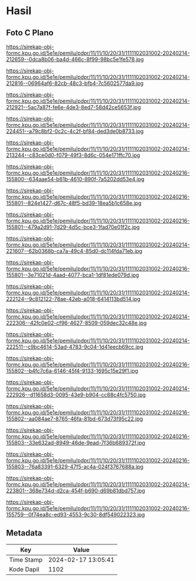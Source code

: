 # Hasil

## Foto C Plano

https://sirekap-obj-formc.kpu.go.id/5e1e/pemilu/pdpr/11/11/10/20/31/1111102031002-20240214-212659--0dca8b06-ba4d-466c-8f99-98bc5e1fe578.jpg

https://sirekap-obj-formc.kpu.go.id/5e1e/pemilu/pdpr/11/11/10/20/31/1111102031002-20240214-212816--06964af6-82cb-48c3-bfb4-7c5602577da9.jpg

https://sirekap-obj-formc.kpu.go.id/5e1e/pemilu/pdpr/11/11/10/20/31/1111102031002-20240214-212921--5ac7a87f-fe6e-4de3-8ed7-58d42ce5653f.jpg

https://sirekap-obj-formc.kpu.go.id/5e1e/pemilu/pdpr/11/11/10/20/31/1111102031002-20240214-224451--a79c8bf2-0c2c-4c2f-bf84-ded3de0b8733.jpg

https://sirekap-obj-formc.kpu.go.id/5e1e/pemilu/pdpr/11/11/10/20/31/1111102031002-20240214-213244--c83ce0d0-f079-49f3-8d6c-054e171ffc70.jpg

https://sirekap-obj-formc.kpu.go.id/5e1e/pemilu/pdpr/11/11/10/20/31/1111102031002-20240216-155800--634aae54-b61b-4610-890f-7a5202dd53e4.jpg

https://sirekap-obj-formc.kpu.go.id/5e1e/pemilu/pdpr/11/11/10/20/31/1111102031002-20240216-155801--824e1427-d67c-48f5-bd39-18ea5b1c658e.jpg

https://sirekap-obj-formc.kpu.go.id/5e1e/pemilu/pdpr/11/11/10/20/31/1111102031002-20240216-155801--479a2d91-7d29-4d5c-bce3-1fad70e01f2c.jpg

https://sirekap-obj-formc.kpu.go.id/5e1e/pemilu/pdpr/11/11/10/20/31/1111102031002-20240214-221607--62b0368b-ca7a-49c4-85d0-dc114fda71eb.jpg

https://sirekap-obj-formc.kpu.go.id/5e1e/pemilu/pdpr/11/11/10/20/31/1111102031002-20240216-155801--3e71021d-4aad-4077-bca1-1df81ede079d.jpg

https://sirekap-obj-formc.kpu.go.id/5e1e/pemilu/pdpr/11/11/10/20/31/1111102031002-20240214-222124--9c812122-78ae-42eb-a018-6414113bd514.jpg

https://sirekap-obj-formc.kpu.go.id/5e1e/pemilu/pdpr/11/11/10/20/31/1111102031002-20240214-222306--42fc0e02-cf96-4627-8509-059dec32c48e.jpg

https://sirekap-obj-formc.kpu.go.id/5e1e/pemilu/pdpr/11/11/10/20/31/1111102031002-20240214-222511--c9bc4614-53ad-4783-9c04-1d41eecb69cc.jpg

https://sirekap-obj-formc.kpu.go.id/5e1e/pemilu/pdpr/11/11/10/20/31/1111102031002-20240216-155802--b4fc7c6a-6146-45f4-9133-1695c15e29f1.jpg

https://sirekap-obj-formc.kpu.go.id/5e1e/pemilu/pdpr/11/11/10/20/31/1111102031002-20240214-222926--d11658d3-0095-43e9-b904-cc88c4fc5750.jpg

https://sirekap-obj-formc.kpu.go.id/5e1e/pemilu/pdpr/11/11/10/20/31/1111102031002-20240216-155802--aa084ae7-8765-46fa-81bd-673d73f95c22.jpg

https://sirekap-obj-formc.kpu.go.id/5e1e/pemilu/pdpr/11/11/10/20/31/1111102031002-20240216-155803--33e632ad-8949-46de-9ead-7f36b689372f.jpg

https://sirekap-obj-formc.kpu.go.id/5e1e/pemilu/pdpr/11/11/10/20/31/1111102031002-20240216-155803--76a83391-6329-47f5-ac4a-024f3767688a.jpg

https://sirekap-obj-formc.kpu.go.id/5e1e/pemilu/pdpr/11/11/10/20/31/1111102031002-20240214-223801--368e734d-d2ca-454f-b690-d69b81dbd757.jpg

https://sirekap-obj-formc.kpu.go.id/5e1e/pemilu/pdpr/11/11/10/20/31/1111102031002-20240216-155759--0f74ea8c-ed93-4553-9c30-8df549022323.jpg


## Metadata

| Key        | Value               |
| ---------- | ------------------- |
| Time Stamp | 2024-02-17 13:05:41 |
| Kode Dapil | 1102                |



